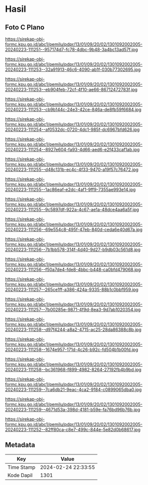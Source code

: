 # Hasil

## Foto C Plano

https://sirekap-obj-formc.kpu.go.id/abc1/pemilu/pdpr/13/01/09/20/02/1301092002005-20240223-111251--957174d7-fc78-4dbc-9b48-3a4bc13ad57f.jpg

https://sirekap-obj-formc.kpu.go.id/abc1/pemilu/pdpr/13/01/09/20/02/1301092002005-20240223-111253--32a91913-46c6-4090-ab1f-030b77302695.jpg

https://sirekap-obj-formc.kpu.go.id/abc1/pemilu/pdpr/13/01/09/20/02/1301092002005-20240223-111253--eb904feb-72cf-4f10-ae66-86712472783f.jpg

https://sirekap-obj-formc.kpu.go.id/abc1/pemilu/pdpr/13/01/09/20/02/1301092002005-20240223-111253--cb9b144c-24e3-42ce-846a-de8fb59f6684.jpg

https://sirekap-obj-formc.kpu.go.id/abc1/pemilu/pdpr/13/01/09/20/02/1301092002005-20240223-111254--af0532dc-0720-4dc1-985f-dc6967bfd626.jpg

https://sirekap-obj-formc.kpu.go.id/abc1/pemilu/pdpr/13/01/09/20/02/1301092002005-20240223-111254--8927e604-fa93-4d66-aed6-e2f433caf1ab.jpg

https://sirekap-obj-formc.kpu.go.id/abc1/pemilu/pdpr/13/01/09/20/02/1301092002005-20240223-111255--d48c131b-ec4c-4f33-9470-a19f57c76472.jpg

https://sirekap-obj-formc.kpu.go.id/abc1/pemilu/pdpr/13/01/09/20/02/1301092002005-20240223-111255--1ac86eaf-e2dc-4af1-9ff9-7355ae993e14.jpg

https://sirekap-obj-formc.kpu.go.id/abc1/pemilu/pdpr/13/01/09/20/02/1301092002005-20240223-111255--9c5897df-922a-4c67-ae1a-48dce4aa6a5f.jpg

https://sirekap-obj-formc.kpu.go.id/abc1/pemilu/pdpr/13/01/09/20/02/1301092002005-20240223-111256--69e554c8-495f-47eb-840d-ceda6e40d67a.jpg

https://sirekap-obj-formc.kpu.go.id/abc1/pemilu/pdpr/13/01/09/20/02/1301092002005-20240223-111256--7b1bb578-314f-4d40-9d27-b9db03c561d8.jpg

https://sirekap-obj-formc.kpu.go.id/abc1/pemilu/pdpr/13/01/09/20/02/1301092002005-20240223-111256--f50a7de4-fde8-4bbc-b448-ca0bfd479068.jpg

https://sirekap-obj-formc.kpu.go.id/abc1/pemilu/pdpr/13/01/09/20/02/1301092002005-20240223-111257--265ce1ff-a386-424a-9335-88b1c0bbf959.jpg

https://sirekap-obj-formc.kpu.go.id/abc1/pemilu/pdpr/13/01/09/20/02/1301092002005-20240223-111257--7b00285e-9871-4f9d-8ea3-9d7ab1020354.jpg

https://sirekap-obj-formc.kpu.go.id/abc1/pemilu/pdpr/13/01/09/20/02/1301092002005-20240223-111258--d97f4244-a8a2-4715-ac25-28da86388c8b.jpg

https://sirekap-obj-formc.kpu.go.id/abc1/pemilu/pdpr/13/01/09/20/02/1301092002005-20240223-111258--1674e957-171d-4c26-b92c-fd504b1b00fd.jpg

https://sirekap-obj-formc.kpu.go.id/abc1/pemilu/pdpr/13/01/09/20/02/1301092002005-20240223-111258--bc361968-f899-4982-8264-27192fb4b9bd.jpg

https://sirekap-obj-formc.kpu.go.id/abc1/pemilu/pdpr/13/01/09/20/02/1301092002005-20240223-111259--7ca6db21-9eac-4ca2-9184-c0899065dba0.jpg

https://sirekap-obj-formc.kpu.go.id/abc1/pemilu/pdpr/13/01/09/20/02/1301092002005-20240223-111259--4671d53a-398d-4181-b59e-fa76bd96b76b.jpg

https://sirekap-obj-formc.kpu.go.id/abc1/pemilu/pdpr/13/01/09/20/02/1301092002005-20240223-111252--82ff80ca-c8e7-499c-844e-5e82d0b68617.jpg


## Metadata

| Key        | Value               |
| ---------- | ------------------- |
| Time Stamp | 2024-02-24 22:33:55 |
| Kode Dapil | 1301                |



